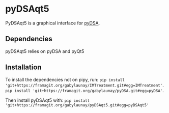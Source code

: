 # pyDSAqt5

PyDSAqt5 is a graphical interface for [pyDSA](https://framagit.org/gabylaunay/pyDSA).

## Dependencies

pyDSAqt5 relies on pyDSA and pyQt5

## Installation

To install the dependencies not on pipy, run:
``pip install 'git+https://framagit.org/gabylaunay/IMTreatment.git#egg=IMTreatment'``.
``pip install 'git+https://framagit.org/gabylaunay/pyDSA.git#egg=pyDSA'``.

Then install pyDSAqt5 with:
``pip install 'git+https://framagit.org/gabylaunay/pyDSAqt5.git#egg=pyDSAqt5'``